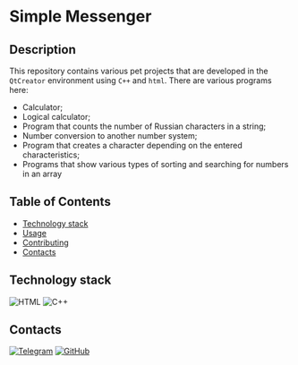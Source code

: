 # Simple Messenger

## Description
    
This repository contains various pet projects that are developed in the `QtCreator` environment using `C++` and `html`.
There are various programs here:
- Calculator;
- Logical calculator;
- Program that counts the number of Russian characters in a string;
- Number conversion to another number system;
- Program that creates a character depending on the entered characteristics;
- Programs that show various types of sorting and searching for numbers in an array


## Table of Contents 

- [Technology stack](#technology-stack)
- [Usage](#usage)
- [Contributing](#contributing)
- [Contacts](#contacts)


## Technology stack

![HTML](https://img.shields.io/badge/-HTML-333?style=for-the-badge&logo=html5)
![C++](https://img.shields.io/badge/-C++-333?style=for-the-badge&logo=c%2B%2B)

## Contacts

[![Telegram](https://img.shields.io/badge/-Telegram-333?style=for-the-badge&logo=telegram&logoColor=27A0D9)](https://t.me/galyeonh)
[![GitHub](https://img.shields.io/badge/-GitHub-333?style=for-the-badge&logo=GitHub&logoColor=fff)](https://github.com/1vokahsu)